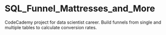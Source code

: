 # SQL_Funnel_Mattresses_and_More
 CodeCademy project for data scientist career. Build funnels from single and multiple tables to calculate conversion rates.
